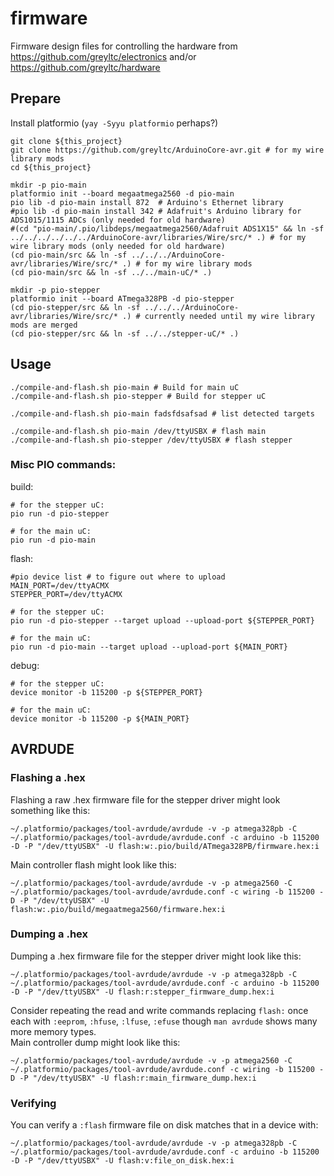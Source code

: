 # firmware
Firmware design files for controlling the hardware from https://github.com/greyltc/electronics and/or https://github.com/greyltc/hardware

## Prepare
Install platformio (`yay -Syyu platformio` perhaps?)
```
git clone ${this_project}
git clone https://github.com/greyltc/ArduinoCore-avr.git # for my wire library mods
cd ${this_project}

mkdir -p pio-main
platformio init --board megaatmega2560 -d pio-main
pio lib -d pio-main install 872  # Arduino's Ethernet library
#pio lib -d pio-main install 342 # Adafruit's Arduino library for ADS1015/1115 ADCs (only needed for old hardware)
#(cd "pio-main/.pio/libdeps/megaatmega2560/Adafruit ADS1X15" && ln -sf ../../../../../../ArduinoCore-avr/libraries/Wire/src/* .) # for my wire library mods (only needed for old hardware)
(cd pio-main/src && ln -sf ../../../ArduinoCore-avr/libraries/Wire/src/* .) # for my wire library mods
(cd pio-main/src && ln -sf ../../main-uC/* .)

mkdir -p pio-stepper
platformio init --board ATmega328PB -d pio-stepper
(cd pio-stepper/src && ln -sf ../../../ArduinoCore-avr/libraries/Wire/src/* .) # currently needed until my wire library mods are merged
(cd pio-stepper/src && ln -sf ../../stepper-uC/* .)
```

## Usage
```
./compile-and-flash.sh pio-main # Build for main uC
./compile-and-flash.sh pio-stepper # Build for stepper uC

./compile-and-flash.sh pio-main fadsfdsafsad # list detected targets

./compile-and-flash.sh pio-main /dev/ttyUSBX # flash main
./compile-and-flash.sh pio-stepper /dev/ttyUSBX # flash stepper
```

### Misc PIO commands:
build:
```
# for the stepper uC:
pio run -d pio-stepper

# for the main uC:
pio run -d pio-main
```

flash:
```
#pio device list # to figure out where to upload
MAIN_PORT=/dev/ttyACMX
STEPPER_PORT=/dev/ttyACMX

# for the stepper uC:
pio run -d pio-stepper --target upload --upload-port ${STEPPER_PORT}

# for the main uC:
pio run -d pio-main --target upload --upload-port ${MAIN_PORT}
```

debug: 
```
# for the stepper uC:
device monitor -b 115200 -p ${STEPPER_PORT}

# for the main uC:
device monitor -b 115200 -p ${MAIN_PORT}
```

## AVRDUDE
### Flashing a .hex
Flashing a raw .hex firmware file for the stepper driver might look something like this:
```
~/.platformio/packages/tool-avrdude/avrdude -v -p atmega328pb -C ~/.platformio/packages/tool-avrdude/avrdude.conf -c arduino -b 115200 -D -P "/dev/ttyUSBX" -U flash:w:.pio/build/ATmega328PB/firmware.hex:i
```
Main controller flash might look like this:
```
~/.platformio/packages/tool-avrdude/avrdude -v -p atmega2560 -C ~/.platformio/packages/tool-avrdude/avrdude.conf -c wiring -b 115200 -D -P "/dev/ttyUSBX" -U flash:w:.pio/build/megaatmega2560/firmware.hex:i
```
### Dumping a .hex
Dumping a .hex firmware file for the stepper driver might look like this:
```
~/.platformio/packages/tool-avrdude/avrdude -v -p atmega328pb -C ~/.platformio/packages/tool-avrdude/avrdude.conf -c arduino -b 115200 -D -P "/dev/ttyUSBX" -U flash:r:stepper_firmware_dump.hex:i
```
Consider repeating the read and write commands replacing `flash:` once each with `:eeprom`, `:hfuse`, `:lfuse`, `:efuse` though `man avrdude` shows many more memory types.  
Main controller dump might look like this:
```
~/.platformio/packages/tool-avrdude/avrdude -v -p atmega2560 -C ~/.platformio/packages/tool-avrdude/avrdude.conf -c wiring -b 115200 -D -P "/dev/ttyUSBX" -U flash:r:main_firmware_dump.hex:i
```
### Verifying
You can verify a `:flash` firmware file on disk matches that in a device with:
```
~/.platformio/packages/tool-avrdude/avrdude -v -p atmega328pb -C ~/.platformio/packages/tool-avrdude/avrdude.conf -c arduino -b 115200 -D -P "/dev/ttyUSBX" -U flash:v:file_on_disk.hex:i
```
